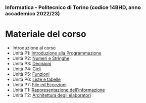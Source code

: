 ### Informatica - Politecnico di Torino (codice 14BHD, anno accademico 2022/23)
# Materiale del corso

- Introduzione al corso
- Unità P1: [Introduzione alla Programmazione](./P1-La_Programmazione.pdf)
- Unità P2: [Numeri e Stringhe](./P2-Numeri_e_stringhe.pdf)
- Unità P3: [Decisioni](./P3-Decisioni.pdf)
- Unità P4: [Cicli](./P4-Cicli.pdf)
- Unità P5: [Funzioni](./P5-Funzioni.pdf)
- Unità P6: [Liste e tabelle](./P6-Liste_e_Tabelle.pdf)
- Unità P7: [File ed Eccezioni](./P7-File_e_Eccezioni.pdf)
- Unità T1: [Rappresentazione dell'informazione](./T1-Rappresentazione_dati.pdf)
- Unità T2: [Architettura degli elaboratori](./T2-Architettura.pdf)


